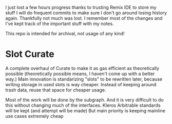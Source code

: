 I just lost a few hours progress thanks to trusting Remix IDE to store my stuff
I will do frequent commits to make sure I don't go around losing history again.
Thankfully not much was lost. I remember most of the changes and I've kept track of the important stuff with my notes.

This repo is intended for archival, not usage of any kind!

# Slot Curate

A complete overhaul of Curate to make it as gas efficient as theoretically possible (theoretically possible means, I haven't come up with a better way.)
Main innovation is standarizing "slots" to be rewritten later, because writing storage in used slots is way cheaper.
Instead of keeping around trash data, reuse that space for cheaper usage.

Most of the work will be done by the subgraph.
And it is very difficult to do this without changing much of the interfaces. Kleros Arbitrable standards will be kept (and attempt will be made)
But main priority is keeping mainline use cases extremely cheap
